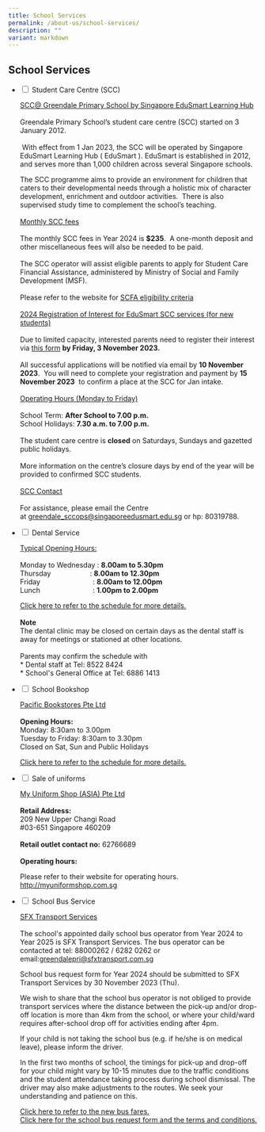 ```yaml
---
title: School Services
permalink: /about-us/school-services/
description: ""
variant: markdown
---
```

## **School Services**

<ul class="jekyllcodex_accordion">
<li><input id="accordion1" type="checkbox">  
<label for="accordion1">Student Care Centre (SCC)</label><div>  
<p><u>SCC@ Greendale Primary School by Singapore EduSmart Learning Hub</u> 
	<br><br>Greendale Primary School’s student care centre (SCC) started on 3 January 2012.<br><br>&nbsp;With effect from 1 Jan 2023, the SCC will be operated by Singapore EduSmart Learning Hub ( EduSmart ). EduSmart is established in 2012, and serves more than 1,000 children across several Singapore schools.&nbsp;&nbsp;

The SCC programme aims to provide an environment for children that caters to their developmental needs through a holistic mix of character development, enrichment and outdoor activities.&nbsp; There is also supervised study time to complement the school’s teaching.
	<br><br>
	<u>Monthly SCC fees</u>
	<br><br>
	The monthly SCC fees in Year 2024 is&nbsp;<b>$235</b>.&nbsp; A one-month deposit and other miscellaneous fees will also be needed to be paid.&nbsp;  <br><br>
The SCC operator will assist eligible parents to apply for Student Care Financial Assistance, administered by Ministry of Social and Family Development (MSF).&nbsp;
<br><br>
Please refer to the website for&nbsp;[SCFA eligibility criteria](https://supportgowhere.life.gov.sg/schemes/SCFA/student-care-fee-assistance-scfa)
	<br><br>
	<u>2024 Registration of Interest for EduSmart SCC services (for new students)</u>
	<br><br>Due to limited capacity, interested parents need to register their interest via&nbsp;<a href="https://zfrmz.com/xh0YVsr5aLMH0Vl46aOH">this form</a>&nbsp;<b>by Friday, 3 November 2023.</b>
<br><br>All successful applications will be notified via email by&nbsp;<b>10 November 2023</b>.&nbsp; You will need to complete your registration and payment by&nbsp;<b>15 November 2023</b>&nbsp; to confirm a place at the SCC for Jan intake.
<br><br>
	<u>Operating Hours (Monday to Friday)</u>
	<br><br>
	School Term:&nbsp;<b>After School to 7.00 p.m.</b><br>
	School Holidays:&nbsp;<b>7.30 a.m. to 7.00 p.m.</b><br><br>
	The student care centre is&nbsp;<b>closed</b>&nbsp;on Saturdays, Sundays and gazetted public holidays.
	<br><br>
More information on the centre’s closure days by end of the year will be provided to confirmed SCC students.
<br><br>
	<u>SCC Contact</u>
<br><br>For assistance, please email the Centre at&nbsp;<a href="mailto:greendale_sccops@singaporeedusmart.edu.sg">greendale_sccops@singaporeedusmart.edu.sg</a> or hp: 80319788.
</p>  
</div></li> 

<li><input id="accordion2" type="checkbox">  
<label for="accordion2">Dental Service</label><div>  
<p>
	<u>Typical Opening Hours:</u>
	<br><br>
	Monday to Wednesday :&nbsp;<b>8.00am to 5.30pm</b><br>
	Thursday&nbsp; &nbsp; &nbsp; &nbsp; &nbsp; &nbsp; &nbsp; &nbsp; &nbsp; &nbsp; : <b>8.00am to 12.30pm</b>
<br>
	Friday&nbsp; &nbsp; &nbsp; &nbsp; &nbsp; &nbsp; &nbsp; &nbsp; &nbsp; &nbsp; &nbsp; &nbsp; &nbsp; &nbsp;:&nbsp;<b>8.00am to 12.00pm</b><br>
	Lunch&nbsp; &nbsp; &nbsp; &nbsp; &nbsp; &nbsp; &nbsp; &nbsp; &nbsp; &nbsp; &nbsp; &nbsp; &nbsp; &nbsp;:&nbsp;<b>1.00pm to 2.00pm</b>
<br>
	
<a href="/files/Dental%20Schedule/dental%20schedule%20oct%202023.pdf" target="_blank">Click here to refer to the schedule for more details.</a>
	<br><br>
	<b>Note</b>
	<br>
	The dental clinic may be closed on certain days as the dental staff is away for meetings or stationed at other locations.
	<br><br>
	Parents may confirm the schedule with <br>
	* Dental staff at Tel: 8522 8424
	<br>
	* School's General Office at Tel: 6886 1413
</p>  
</div></li>  

<li><input id="accordion3" type="checkbox">  
<label for="accordion3">School Bookshop</label><div>  
	<p><u>Pacific Bookstores Pte Ltd</u>
	<br><br>
		<b>Opening Hours:</b>
		<br>
		Monday: 8:30am to 3.00pm<br>
		Tuesday to Friday: 8:30am to 3.30pm<br>
Closed on Sat, Sun and Public Holidays
	</p>
	<p>
		<a href="/files/School%20Services/pbguide2024.pdf" target="_blank">Click here to refer to the schedule for more details.</a>
	</p>
</div></li>  

<li><input id="accordion4" type="checkbox">  
<label for="accordion4">Sale of uniforms</label><div>  
	<p><u>My Uniform Shop (ASIA) Pte Ltd</u>
		<br><br>
		<b>Retail Address:</b><br>
209 New Upper Changi Road<br>
#03-651 Singapore 460209
		<br><br>
		<b>Retail outlet contact no:</b> 62766689
		<br><br>
		<b>Operating hours:</b><br>
		
Please refer to their website for operating hours. <a href="http://myuniformshop.com.sg">http://myuniformshop.com.sg</a>
	</p>  
</div></li>  

<li><input id="accordion5" type="checkbox">  
<label for="accordion5">School Bus Service</label><div>  
	<p><u>SFX Transport Services</u>
		<br><br>
The school's appointed daily school bus operator from Year 2024 to Year 2025 is SFX Transport Services.  The bus operator can be contacted at tel: 88000262 / 6282 0262 or email:<a href="greendalepri@sfxtransport.com.sg">greendalepri@sfxtransport.com.sg</a>
</p><p>
School bus request form for Year 2024 should be submitted to SFX Transport Services by 30 November 2023 (Thu).
</p>
<p>
We wish to share that the school bus operator is not obliged to provide transport services where the distance between the pick-up and/or drop-off location is more than 4km from the school, or where your child/ward requires after-school drop off for activities ending after 4pm.
</p>
<p>
If your child is not taking the school bus (e.g. if he/she is on medical leave), please inform the driver. 
</p>
<p>
In the first two months of school, the timings for pick-up and drop-off for your child might vary by 10-15 minutes due to the traffic conditions and the student attendance taking process during school dismissal.  The driver may also make adjustments to the routes.  We seek your understanding and patience on this.
</p>
<a href="/files/School%20Services/school%20bus%20prices%202024%20and%202025.pdf" target="_blank">Click here to refer to the new bus fares.
<br></a><a href="/files/School%20Services/school%20bus%20request.pdf" target="_blank"> Click here for the school bus request form and the terms and conditions.</a>
<p></p></div></li></ul>